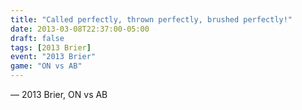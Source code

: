 ```yaml
---
title: "Called perfectly, thrown perfectly, brushed perfectly!"
date: 2013-03-08T22:37:00-05:00
draft: false
tags: [2013 Brier]
event: "2013 Brier"
game: "ON vs AB"
---
```

— 2013 Brier, ON vs AB
<!--more--> 